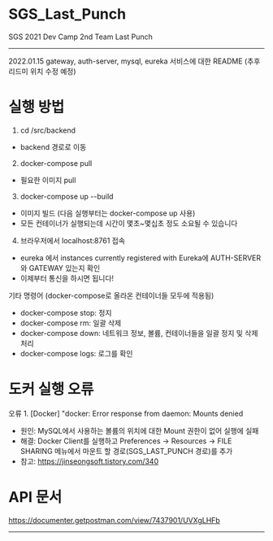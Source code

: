 # SGS_Last_Punch
SGS 2021 Dev Camp 2nd Team Last Punch

------
2022.01.15 gateway, auth-server, mysql, eureka 서비스에 대한 README
(추후 리드미 위치 수정 예정)

# 실행 방법

1. cd /src/backend 
- backend 경로로 이동
2. docker-compose pull 
- 필요한 이미지 pull
3. docker-compose up --build 
- 이미지 빌드 (다음 실행부터는 docker-compose up 사용)
- 모든 컨테이너가 실행되는데 시간이 몇초~몇십초 정도 소요될 수 있습니다
4. 브라우저에서 localhost:8761 접속
- eureka 에서 instances currently registered with Eureka에 AUTH-SERVER 와 GATEWAY 있는지 확인
- 이제부터 통신을 하시면 됩니다!

기타 명령어
(docker-compose로 올라온 컨테이너들 모두에 적용됨)
- docker-compose stop: 정지
- docker-compose rm: 일괄 삭제
- docker-compose down: 네트워크 정보, 볼륨, 컨테이너들을 일괄 정지 및 삭제 처리
- docker-compose logs: 로그를 확인

# 도커 실행 오류
오류 1. [Docker] "docker: Error response from daemon: Mounts denied
- 원인: MySQL에서 사용하는 볼륨의 위치에 대한 Mount 권한이 없어 실행에 실패
- 해결: Docker Client를 실행하고 Preferences -> Resources -> FILE SHARING 메뉴에서 마운트 할 경로(SGS_LAST_PUNCH 경로)를 추가
- 참고: https://jinseongsoft.tistory.com/340 



# API 문서 
https://documenter.getpostman.com/view/7437901/UVXgLHFb

--------